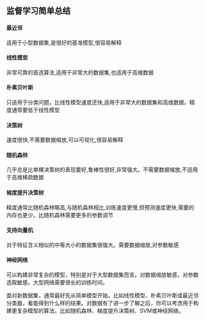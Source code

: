 ## 监督学习简单总结

#### 最近邻
适用于小型数据集,是很好的基准模型,很容易解释


#### 线性模型
非常可靠的首选算法,适用于非常大的数据集,也适用于高维数据

#### 朴素贝叶斯
只适用于分类问题。比线性模型速度还快,适用于非常大的数据集和高维数据。精度通常要低于线性模型

#### 决策树
速度很快,不需要数据缩放,可以可视化,很容易解释

#### 随机森林
几乎总是比单棵决策树的表现要好,鲁棒性很好,非常强大。不需要数据缩放,不适用于高维稀疏数据

#### 梯度提升决策树
精度通常比随机森林略高,与随机森林相比,训练速度更慢,但预测速度更快,需要的内存也更少。比随机森林需要更多的参数调节

#### 支持向量机
对于特征含义相似的中等大小的数据集很强大。需要数据缩放,对参数敏感

#### 神经网络
可以构建非常复杂的模型，特别是对于大型数据集而言。对数据缩放敏感，对参数选取敏感。大型网络需要很长的训练时间。

面对新数据集，通常最好先从简单模型开始，比如线性模型、朴素贝叶斯或最近邻分类器，看能得到什么样的结果。对数据有了进一步了解之后，你可以考虑用于构建更复杂模型的算法，比如随机森林、梯度提升决策树、SVM或神经网络。